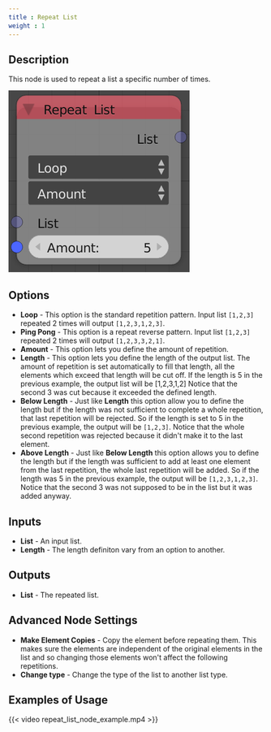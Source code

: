 ```yaml
---
title : Repeat List
weight : 1
---
```


## Description

This node is used to repeat a list a specific number of times.

![image](repeat_list_node.png)

## Options

  - **Loop** - This option is the standard repetition pattern. Input
    list `[1,2,3]` repeated 2 times will output `[1,2,3,1,2,3]`.
  - **Ping Pong** - This option is a repeat reverse pattern. Input list
    `[1,2,3]` repeated 2 times will output `[1,2,3,3,2,1]`.
  - **Amount** - This option lets you define the amount of repetition.
  - **Length** - This option lets you define the length of the output
    list. The amount of repetition is set automatically to fill that
    length, all the elements which exceed that length will be cut off.
    If the length is 5 in the previous example, the output list will be
    \[1,2,3,1,2\] Notice that the second 3 was cut because it exceeded
    the defined length.
  - **Below Length** - Just like **Length** this option allow you to
    define the length but if the length was not sufficient to complete a
    whole repetition, that last repetition will be rejected. So if the
    length is set to 5 in the previous example, the output will be
    `[1,2,3]`. Notice that the whole second repetition was rejected
    because it didn't make it to the last element.
  - **Above Length** - Just like **Below Length** this option allows you
    to define the length but if the length was sufficient to add at
    least one element from the last repetition, the whole last
    repetition will be added. So if the length was 5 in the previous
    example, the output will be `[1,2,3,1,2,3]`. Notice that the second
    3 was not supposed to be in the list but it was added anyway.

## Inputs

  - **List** - An input list.
  - **Length** - The length definiton vary from an option to another.

## Outputs

  - **List** - The repeated list.

## Advanced Node Settings

  - **Make Element Copies** - Copy the element before repeating them.
    This makes sure the elements are independent of the original
    elements in the list and so changing those elements won't affect the
    following repetitions.
  - **Change type** - Change the type of the list to another list type.

## Examples of Usage

{{< video repeat_list_node_example.mp4 >}}
